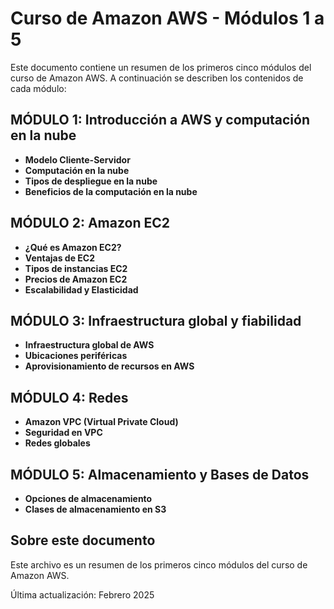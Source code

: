 # Curso de Amazon AWS - Módulos 1 a 5

Este documento contiene un resumen de los primeros cinco módulos del curso de Amazon AWS. A continuación se describen los contenidos de cada módulo:

## MÓDULO 1: Introducción a AWS y computación en la nube
- **Modelo Cliente-Servidor**
- **Computación en la nube**
- **Tipos de despliegue en la nube**
- **Beneficios de la computación en la nube**

## MÓDULO 2: Amazon EC2
- **¿Qué es Amazon EC2?**
- **Ventajas de EC2**
- **Tipos de instancias EC2**
- **Precios de Amazon EC2**
- **Escalabilidad y Elasticidad**

## MÓDULO 3: Infraestructura global y fiabilidad
- **Infraestructura global de AWS**
- **Ubicaciones periféricas**
- **Aprovisionamiento de recursos en AWS**

## MÓDULO 4: Redes
- **Amazon VPC (Virtual Private Cloud)**
- **Seguridad en VPC**
- **Redes globales**

## MÓDULO 5: Almacenamiento y Bases de Datos
- **Opciones de almacenamiento**
- **Clases de almacenamiento en S3**

## Sobre este documento
Este archivo es un resumen de los primeros cinco módulos del curso de Amazon AWS.

Última actualización: Febrero 2025

